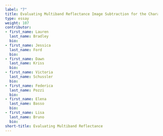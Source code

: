 ```yaml
---
label: "7"
title: Evaluating Multiband Reflectance Image Subtraction for the Characterization of Indigo in Romano-Egyptian Funerary Portraits
type: essay
weight: 107
contributor:
- first_name: Lauren
  last_name: Bradley
  bio:
- first_name: Jessica
  last_name: Ford
  bio:
- first_name: Dawn
  last_name: Kriss
  bio:
- first_name: Victoria
  last_name: Schussler
  bio:
- first_name: Federica
  last_name: Pozzi
  bio:
- first_name: Elena
  last_name: Basso
  bio:
- first_name: Lisa
  last_name: Bruno
  bio:
short-title: Evaluating Multiband Reflectance
---
```

